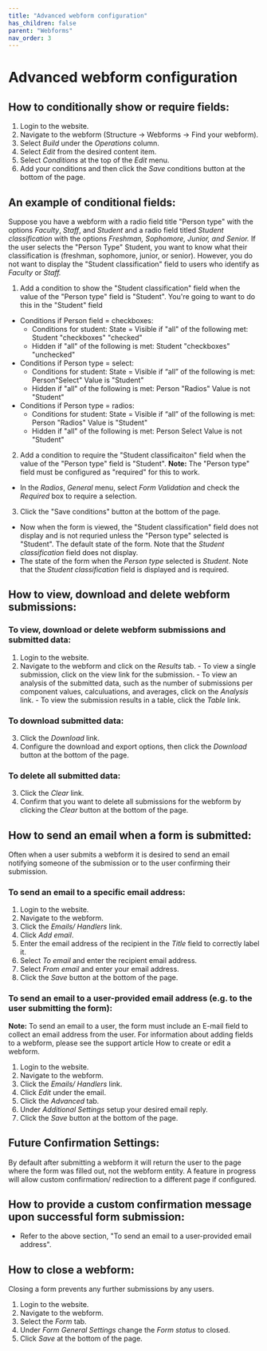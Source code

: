 ```yaml
---
title: "Advanced webform configuration"
has_children: false
parent: "Webforms"
nav_order: 3
---
```


# Advanced webform configuration

## How to conditionally show or require fields:

1. Login to the website.
2. Navigate to the webform (Structure -> Webforms -> Find your webform).
3. Select *Build* under the *Operations* column.
4. Select *Edit* from the desired content item.
5. Select *Conditions* at the top of the *Edit* menu.
6. Add your conditions and then click the *Save* conditions button at the bottom of the page.

## An example of conditional fields:

Suppose you have a webform with a radio field title "Person type" with the options *Faculty*, *Staff*, and *Student* and a radio field titled *Student classification* with the options *Freshman, Sophomore, Junior, and Senior.*
If the user selects the "Person Type" Student, you want to know what their classification is (freshman, sophomore, junior, or senior). However, you do not want to display the "Student classification" field to users who identify as *Faculty* or *Staff.*
  1. Add a condition to show the "Student classification" field when the value of the "Person type" field is "Student". You're going to want to do this in the "Student" field  
  - Conditions if Person field =  checkboxes:
    - Conditions for student: State = Visible if "all" of the following met: Student "checkboxes" "checked"
    - Hidden if "all" of the following is met: Student "checkboxes" "unchecked"
  - Conditions if Person type =  select:
    - Conditions for student: State = Visible if “all” of the following is met: Person"Select" Value is "Student"
    - Hidden if "all" of the following is met: Person "Radios" Value is not "Student"
  - Conditions if Person type =  radios:
    - Conditions for student: State =  Visible if “all” of the following is met: Person "Radios" Value is "Student"
    - Hidden if "all" of the following is met: Person Select Value is not "Student"
  2. Add a condition to require the "Student classificaiton" field when the value of the "Person type" field is "Student".
  **Note:** The "Person type" field must be configured as "required" for this to work.
  - In the *Radios*, *General* menu, select *Form Validation* and check the *Required* box to require a selection.
  3. Click the "Save conditions" button at the bottom of the page.
  - Now when the form is viewed, the "Student classification" field does not display and is not requried unless the "Person type" selected is "Student". The default state of the form. Note that the *Student classification* field does not display.
  - The state of the form when the *Person type* selected is *Student*. Note that the *Student classification* field is displayed and is required.
  
## How to view, download and delete webform submissions:

### To view, download or delete webform submissions and submitted data:
  1. Login to the website.
  2. Navigate to the webform and click on the *Results* tab.
    - To view a single submission, click on the view link for the submission.
    - To view an analysis of the submitted data, such as the number of submissions per component values, calculuations, and averages, click on the *Analysis* link. 
    - To view the submission results in a table, click the *Table* link.
### To download submitted data:
  3. Click the *Download* link.
  4. Configure the download and export options, then click the *Download* button at the bottom of the page.
### To delete all submitted data:
  3. Click the *Clear* link.
  4. Confirm that you want to delete all submissions for the webform by clicking the *Clear* button at the bottom of the page.

## How to send an email when a form is submitted:

Often when a user submits a webform it is desired to send an email notifying someone of the submission or to the user confirming their submission.

### To send an email to a specific email address:
  1. Login to the website.
  2. Navigate to the webform.
  3. Click the *Emails/ Handlers* link.
  4. Click *Add email*.
  5. Enter the email address of the recipient in the *Title* field to correctly label it.
  6. Select *To email* and enter the recipient email address.
  7. Select *From email* and enter your email address.
  8. Click the *Save* button at the bottom of the page.
  
### To send an email to a user-provided email address (e.g. to the user submitting the form):
**Note:** To send an email to a user, the form must include an E-mail field to collect an email address from the user. For information about adding fields to a webform, please see the support article How to create or edit a webform.

  1. Login to the website.
  2. Navigate to the webform.
  3. Click the *Emails/ Handlers* link.
  4. Click *Edit* under the email.
  5. Click the *Advanced* tab.
  6. Under *Additional Settings* setup your desired email reply.
  7. Click the *Save* button at the bottom of the page.

## Future Confirmation Settings:

By default after submitting a webform it will return the user to the page where the form was filled out, not the webform entity. A feature in progress will allow custom confirmation/ redirection to a different page if configured.

## How to provide a custom confirmation message upon successful form submission:
  - Refer to the above section, "To send an email to a user-provided email address".
  
## How to close a webform:
Closing a form prevents any further submissions by any users.

  1. Login to the website.
  2. Navigate to the webform.
  3. Select the *Form* tab.
  4. Under *Form General Settings* change the *Form status* to closed.
  5. Click *Save* at the bottom of the page.
    
    
